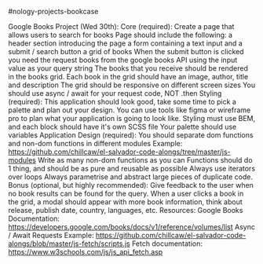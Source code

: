 #nology-projects-bookcase

Google Books Project (Wed 30th):
Core (required):
Create a page that allows users to search for books
Page should include the following:
a header section introducing the page
a form containing a text input and a submit / search button
a grid of books
When the submit button is clicked you need the request books from the google books API using the input value as your query string
The books that you receive should be rendered in the books grid.
Each book in the grid should have an image, author, title and description
The grid should be responsive on different screen sizes
You should use async / await for your request code, NOT .then
Styling (required):
This application should look good, take some time to pick a palette and plan out your design. You can use tools like figma or wireframe pro to plan what your application is going to look like.
Styling must use BEM, and each block should have it's own SCSS file
Your palette should use variables
Application Design (required):
You should separate dom functions and non-dom functions in different modules
Example: https://github.com/chillcaw/el-salvador-code-alongs/tree/master/js-modules
Write as many non-dom functions as you can
Functions should do 1 thing, and should be as pure and reusable as possible
Always use iterators over loops
Always parametrise and abstract large pieces of duplicate code.
Bonus (optional, but highly recommended):
Give feedback to the user when no book results can be found for the query.
When a user clicks a book in the grid, a modal should appear with more book information, think about release, publish date, country, languages, etc.
Resources:
Google Books Documentation: https://developers.google.com/books/docs/v1/reference/volumes/list
Async / Await Requests Example: https://github.com/chillcaw/el-salvador-code-alongs/blob/master/js-fetch/scripts.js
Fetch documentation: https://www.w3schools.com/js/js_api_fetch.asp
